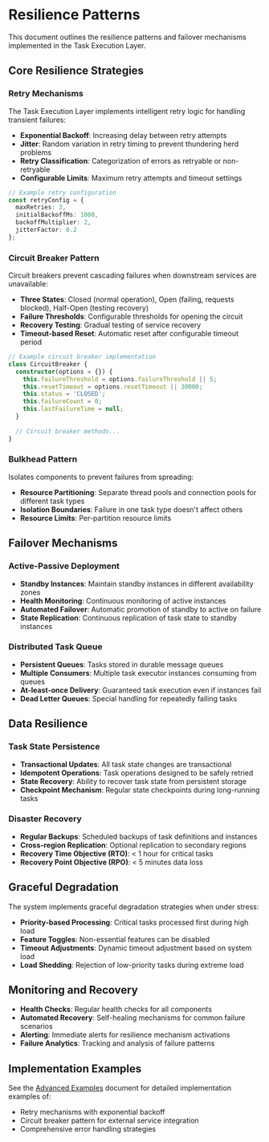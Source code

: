 # Resilience Patterns

This document outlines the resilience patterns and failover mechanisms implemented in the Task Execution Layer.

## Core Resilience Strategies

### Retry Mechanisms

The Task Execution Layer implements intelligent retry logic for handling transient failures:

* **Exponential Backoff**: Increasing delay between retry attempts
* **Jitter**: Random variation in retry timing to prevent thundering herd problems
* **Retry Classification**: Categorization of errors as retryable or non-retryable
* **Configurable Limits**: Maximum retry attempts and timeout settings

```typescript
// Example retry configuration
const retryConfig = {
  maxRetries: 3,
  initialBackoffMs: 1000,
  backoffMultiplier: 2,
  jitterFactor: 0.2
};
```

### Circuit Breaker Pattern

Circuit breakers prevent cascading failures when downstream services are unavailable:

* **Three States**: Closed (normal operation), Open (failing, requests blocked), Half-Open (testing recovery)
* **Failure Thresholds**: Configurable thresholds for opening the circuit
* **Recovery Testing**: Gradual testing of service recovery
* **Timeout-based Reset**: Automatic reset after configurable timeout period

```typescript
// Example circuit breaker implementation
class CircuitBreaker {
  constructor(options = {}) {
    this.failureThreshold = options.failureThreshold || 5;
    this.resetTimeout = options.resetTimeout || 30000;
    this.status = 'CLOSED';
    this.failureCount = 0;
    this.lastFailureTime = null;
  }
  
  // Circuit breaker methods...
}
```

### Bulkhead Pattern

Isolates components to prevent failures from spreading:

* **Resource Partitioning**: Separate thread pools and connection pools for different task types
* **Isolation Boundaries**: Failure in one task type doesn't affect others
* **Resource Limits**: Per-partition resource limits

## Failover Mechanisms

### Active-Passive Deployment

* **Standby Instances**: Maintain standby instances in different availability zones
* **Health Monitoring**: Continuous monitoring of active instances
* **Automated Failover**: Automatic promotion of standby to active on failure
* **State Replication**: Continuous replication of task state to standby instances

### Distributed Task Queue

* **Persistent Queues**: Tasks stored in durable message queues
* **Multiple Consumers**: Multiple task executor instances consuming from queues
* **At-least-once Delivery**: Guaranteed task execution even if instances fail
* **Dead Letter Queues**: Special handling for repeatedly failing tasks

## Data Resilience

### Task State Persistence

* **Transactional Updates**: All task state changes are transactional
* **Idempotent Operations**: Task operations designed to be safely retried
* **State Recovery**: Ability to recover task state from persistent storage
* **Checkpoint Mechanism**: Regular state checkpoints during long-running tasks

### Disaster Recovery

* **Regular Backups**: Scheduled backups of task definitions and instances
* **Cross-region Replication**: Optional replication to secondary regions
* **Recovery Time Objective (RTO)**: < 1 hour for critical tasks
* **Recovery Point Objective (RPO)**: < 5 minutes data loss

## Graceful Degradation

The system implements graceful degradation strategies when under stress:

* **Priority-based Processing**: Critical tasks processed first during high load
* **Feature Toggles**: Non-essential features can be disabled
* **Timeout Adjustments**: Dynamic timeout adjustment based on system load
* **Load Shedding**: Rejection of low-priority tasks during extreme load

## Monitoring and Recovery

* **Health Checks**: Regular health checks for all components
* **Automated Recovery**: Self-healing mechanisms for common failure scenarios
* **Alerting**: Immediate alerts for resilience mechanism activations
* **Failure Analytics**: Tracking and analysis of failure patterns

## Implementation Examples

See the [Advanced Examples](../examples/advanced_example.md) document for detailed implementation examples of:

* Retry mechanisms with exponential backoff
* Circuit breaker pattern for external service integration
* Comprehensive error handling strategies


